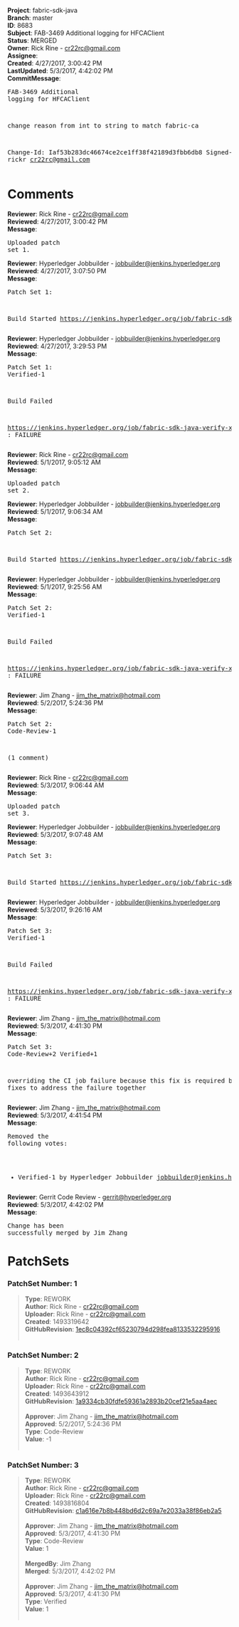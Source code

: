 <strong>Project</strong>: fabric-sdk-java<br><strong>Branch</strong>: master<br><strong>ID</strong>: 8683<br><strong>Subject</strong>: FAB-3469 Additional logging for HFCAClient<br><strong>Status</strong>: MERGED<br><strong>Owner</strong>: Rick Rine - cr22rc@gmail.com<br><strong>Assignee</strong>:<br><strong>Created</strong>: 4/27/2017, 3:00:42 PM<br><strong>LastUpdated</strong>: 5/3/2017, 4:42:02 PM<br><strong>CommitMessage</strong>:<br><pre>FAB-3469 Additional logging for HFCAClient

change reason from int to string to match fabric-ca

Change-Id: Iaf53b283dc46674ce2ce1ff38f42189d3fbb6db8
Signed-off-by: rickr <cr22rc@gmail.com>
</pre><h1>Comments</h1><strong>Reviewer</strong>: Rick Rine - cr22rc@gmail.com<br><strong>Reviewed</strong>: 4/27/2017, 3:00:42 PM<br><strong>Message</strong>: <pre>Uploaded patch set 1.</pre><strong>Reviewer</strong>: Hyperledger Jobbuilder - jobbuilder@jenkins.hyperledger.org<br><strong>Reviewed</strong>: 4/27/2017, 3:07:50 PM<br><strong>Message</strong>: <pre>Patch Set 1:

Build Started https://jenkins.hyperledger.org/job/fabric-sdk-java-verify-x86_64/626/</pre><strong>Reviewer</strong>: Hyperledger Jobbuilder - jobbuilder@jenkins.hyperledger.org<br><strong>Reviewed</strong>: 4/27/2017, 3:29:53 PM<br><strong>Message</strong>: <pre>Patch Set 1: Verified-1

Build Failed 

https://jenkins.hyperledger.org/job/fabric-sdk-java-verify-x86_64/626/ : FAILURE</pre><strong>Reviewer</strong>: Rick Rine - cr22rc@gmail.com<br><strong>Reviewed</strong>: 5/1/2017, 9:05:12 AM<br><strong>Message</strong>: <pre>Uploaded patch set 2.</pre><strong>Reviewer</strong>: Hyperledger Jobbuilder - jobbuilder@jenkins.hyperledger.org<br><strong>Reviewed</strong>: 5/1/2017, 9:06:34 AM<br><strong>Message</strong>: <pre>Patch Set 2:

Build Started https://jenkins.hyperledger.org/job/fabric-sdk-java-verify-x86_64/635/</pre><strong>Reviewer</strong>: Hyperledger Jobbuilder - jobbuilder@jenkins.hyperledger.org<br><strong>Reviewed</strong>: 5/1/2017, 9:25:56 AM<br><strong>Message</strong>: <pre>Patch Set 2: Verified-1

Build Failed 

https://jenkins.hyperledger.org/job/fabric-sdk-java-verify-x86_64/635/ : FAILURE</pre><strong>Reviewer</strong>: Jim Zhang - jim_the_matrix@hotmail.com<br><strong>Reviewed</strong>: 5/2/2017, 5:24:36 PM<br><strong>Message</strong>: <pre>Patch Set 2: Code-Review-1

(1 comment)</pre><strong>Reviewer</strong>: Rick Rine - cr22rc@gmail.com<br><strong>Reviewed</strong>: 5/3/2017, 9:06:44 AM<br><strong>Message</strong>: <pre>Uploaded patch set 3.</pre><strong>Reviewer</strong>: Hyperledger Jobbuilder - jobbuilder@jenkins.hyperledger.org<br><strong>Reviewed</strong>: 5/3/2017, 9:07:48 AM<br><strong>Message</strong>: <pre>Patch Set 3:

Build Started https://jenkins.hyperledger.org/job/fabric-sdk-java-verify-x86_64/637/</pre><strong>Reviewer</strong>: Hyperledger Jobbuilder - jobbuilder@jenkins.hyperledger.org<br><strong>Reviewed</strong>: 5/3/2017, 9:26:16 AM<br><strong>Message</strong>: <pre>Patch Set 3: Verified-1

Build Failed 

https://jenkins.hyperledger.org/job/fabric-sdk-java-verify-x86_64/637/ : FAILURE</pre><strong>Reviewer</strong>: Jim Zhang - jim_the_matrix@hotmail.com<br><strong>Reviewed</strong>: 5/3/2017, 4:41:30 PM<br><strong>Message</strong>: <pre>Patch Set 3: Code-Review+2 Verified+1

overriding the CI job failure because this fix is required by other fixes to address the failure together</pre><strong>Reviewer</strong>: Jim Zhang - jim_the_matrix@hotmail.com<br><strong>Reviewed</strong>: 5/3/2017, 4:41:54 PM<br><strong>Message</strong>: <pre>Removed the following votes:

* Verified-1 by Hyperledger Jobbuilder <jobbuilder@jenkins.hyperledger.org>
</pre><strong>Reviewer</strong>: Gerrit Code Review - gerrit@hyperledger.org<br><strong>Reviewed</strong>: 5/3/2017, 4:42:02 PM<br><strong>Message</strong>: <pre>Change has been successfully merged by Jim Zhang</pre><h1>PatchSets</h1><h3>PatchSet Number: 1</h3><blockquote><strong>Type</strong>: REWORK<br><strong>Author</strong>: Rick Rine - cr22rc@gmail.com<br><strong>Uploader</strong>: Rick Rine - cr22rc@gmail.com<br><strong>Created</strong>: 1493319642<br><strong>GitHubRevision</strong>: [1ec8c04392cf65230794d298fea8133532295916](https://github.com/hyperledger/fabric-sdk-java/commit/1ec8c04392cf65230794d298fea8133532295916)<br><br></blockquote><h3>PatchSet Number: 2</h3><blockquote><strong>Type</strong>: REWORK<br><strong>Author</strong>: Rick Rine - cr22rc@gmail.com<br><strong>Uploader</strong>: Rick Rine - cr22rc@gmail.com<br><strong>Created</strong>: 1493643912<br><strong>GitHubRevision</strong>: [1a9334cb30fdfe59361a2893b20cef21e5aa4aec](https://github.com/hyperledger/fabric-sdk-java/commit/1a9334cb30fdfe59361a2893b20cef21e5aa4aec)<br><br><strong>Approver</strong>: Jim Zhang - jim_the_matrix@hotmail.com<br><strong>Approved</strong>: 5/2/2017, 5:24:36 PM<br><strong>Type</strong>: Code-Review<br><strong>Value</strong>: -1<br><br></blockquote><h3>PatchSet Number: 3</h3><blockquote><strong>Type</strong>: REWORK<br><strong>Author</strong>: Rick Rine - cr22rc@gmail.com<br><strong>Uploader</strong>: Rick Rine - cr22rc@gmail.com<br><strong>Created</strong>: 1493816804<br><strong>GitHubRevision</strong>: [c1a616e7b8b448bd6d2c69a7e2033a38f86eb2a5](https://github.com/hyperledger/fabric-sdk-java/commit/c1a616e7b8b448bd6d2c69a7e2033a38f86eb2a5)<br><br><strong>Approver</strong>: Jim Zhang - jim_the_matrix@hotmail.com<br><strong>Approved</strong>: 5/3/2017, 4:41:30 PM<br><strong>Type</strong>: Code-Review<br><strong>Value</strong>: 1<br><br><strong>MergedBy</strong>: Jim Zhang<br><strong>Merged</strong>: 5/3/2017, 4:42:02 PM<br><br><strong>Approver</strong>: Jim Zhang - jim_the_matrix@hotmail.com<br><strong>Approved</strong>: 5/3/2017, 4:41:30 PM<br><strong>Type</strong>: Verified<br><strong>Value</strong>: 1<br><br></blockquote>